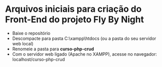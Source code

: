 # Arquivos iniciais para criação do Front-End do projeto Fly By Night

- Baixe o repositório
- Descompacte para pasta C:\xampp\htdocs (ou a pasta do seu servidor web local)
- Renomeie a pasta para **curso-php-crud**
- Com o servidor web ligado (Apache no XAMPP), acesse no navegador: localhost/curso-php-crud
